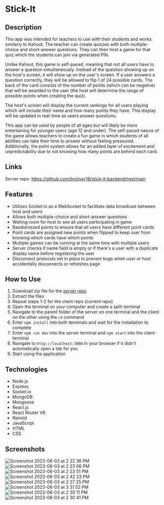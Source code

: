 # Stick-It

## Description
This app was intended for teachers to use with their students and works similarly to Kahoot. The teacher can create quizzes with both multiple-choice and short-answer questions. They can then host a game for that quiz which the students can join via generated PIN. 

Unlike Kahoot, this game is self-paced, meaning that not all users have to answer a question simultaneously. Instead of the question showing up on the host's screen, it will show up on the user's screen. If a user answers a question correctly, they will be allowed to flip 1 of 24 possible cards. The back of the card consists of the number of points (which can be negative) that will be awarded to the user (the host will determine the range of possible points when creating the quiz).

The host's screen will display the current rankings for all users playing which will include their name and how many points they have. This display will be updated in real-time as users answer questions.

This app can be used by people of all ages but will likely be more entertaining for younger users (age 12 and under). The self-paced nature of the game allows teachers to create a fun game in which students of all abilities can take their time to answer without feeling pressured. Additionally, the point system allows for an added layer of excitement and unpredictability due to not knowing how many points are behind each card.

## Links
Server repo: https://github.com/broliver18/stick-it-backend/tree/main

## Features
- Utilizes Socket.io as a WebSocket to facilitate data broadcast between host and users
- Allows both multiple-choice and short-answer questions
- Waiting room for host to see all users participating in game
- Randomiszed points to ensure that all users have different point cards
- Point cards are assigned new points when flipped to keep user from knowing which cards have which points
- Multiple games can be running at the same time with multiple users
- Server checks if name field is empty or if there's a user with a duplicate display name before registering the user
- Disconnect protocols set in place to prevent bugs when user or host accidentally disconnects or refreshes page

## How to Use
1. Download zip file for the [server repo](https://github.com/broliver18/stick-it-backend)
2. Extract the files
3. Repeat steps 1-2 for the client repo (current repo)
4. Open the terminal on your computer and create a split-terminal
5. Navigate to the parent folder of the server on one terminal and the client on the other using the `cd` command
6. Enter `npm install` into both terminals and wait for the installation to complete
7. Enter `npm run dev` into the server terminal and `npm start` into the client terminal
8. Navigate to `http://localhost:3000` in your browser if it didn't automatically open a tab for you
9. Start using the application

## Technologies
- Node.js
- Express
- Socket.io
- MongoDB
- Mongoose
- React.js
- React Router V6
- Nanoid
- JavaScript
- HTML
- CSS

## Screenshots
![Screenshot 2023-08-03 at 2 22 36 PM](https://github.com/broliver18/stick-it-frontend/assets/99209406/fd3f08e5-f411-4ff9-8bce-51ac5a16d5ca)
![Screenshot 2023-08-03 at 2 23 06 PM](https://github.com/broliver18/stick-it-frontend/assets/99209406/caa10d65-a0a1-4820-a0fb-cbcb00ee56f4)
![Screenshot 2023-08-03 at 2 23 51 PM](https://github.com/broliver18/stick-it-frontend/assets/99209406/47a78087-cc27-4a80-b51d-00b12d562f4d)
![Screenshot 2023-08-03 at 2 42 23 PM](https://github.com/broliver18/stick-it-frontend/assets/99209406/ff25182f-f448-4a8a-ba63-279cb2230202)
![Screenshot 2023-08-03 at 2 27 25 PM](https://github.com/broliver18/stick-it-frontend/assets/99209406/c3cff0ce-ec11-4fa6-a2f7-2db5bd152275)
![Screenshot 2023-08-03 at 3 31 52 PM](https://github.com/broliver18/stick-it-frontend/assets/99209406/a9ed35af-64a4-4b4d-9ff7-6e9c7bb29bbb)
![Screenshot 2023-08-03 at 2 30 11 PM](https://github.com/broliver18/stick-it-frontend/assets/99209406/313b6efa-8680-4592-9f01-b3f510a37bc6)
![Screenshot 2023-08-03 at 2 30 41 PM](https://github.com/broliver18/stick-it-frontend/assets/99209406/04e27b05-f007-45fe-8282-5bf6d6e0fb4f)
